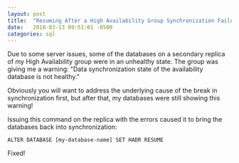 ```yaml
---
layout: post
title:  "Resuming After a High Availability Group Synchronization Failure"
date:   2018-03-13 09:51:01 -0500
categories: sql
---
```


Due to some server issues, some of the databases on a secondary replica of my High Availability group were in an unhealthy state. The group was giving me a warning: "Data synchronization state of the availability database is not healthy." 

Obviously you will want to address the underlying cause of the break in synchronization first, but after that, my databases were still showing this warning! 

Issuing this command on the replica with the errors caused it to bring the databases back into synchronization:

```
ALTER DATABASE [my-database-name] SET HADR RESUME
```

Fixed!
